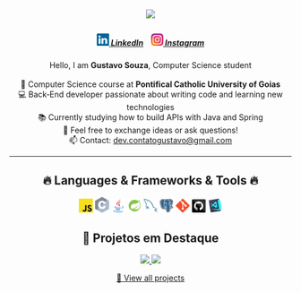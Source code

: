 <h1 align="center">
  <a href="https://git.io/typing-svg">
    <img src="https://readme-typing-svg.herokuapp.com/?lines=Hello,+There!+👋;This+is+Gustavo+Souza...;Nice+to+meet+you!&center=true&size=30">
  </a>
</h1>

<h5 align="center">
  <a href="https://www.linkedin.com/in/gustavosouzza/" title="LinkedIn"><img width="22" src="/images/linkedin.svg" /> LinkedIn</a> &nbsp;&nbsp;
  <a href="https://www.instagram.com/guhhzwq/" title="Instagram"><img width="22" src="/images/instagram.svg" /> Instagram</a>
</h5>

<p align="center">
  Hello, I am <strong>Gustavo Souza</strong>, Computer Science student<br><br>
  🔬 Computer Science course at <strong>Pontifical Catholic University of Goias</strong><br>
  💻 Back‑End developer passionate about writing code and learning new technologies<br>
  📚 Currently studying how to build APIs with Java and Spring<br>
  💬 Feel free to exchange ideas or ask questions!<br>
  📫 Contact: <a href="mailto:dev.contatogustavo@gmail.com">dev.contatogustavo@gmail.com</a>
</p>

---

<h2 align="center">🔥 Languages & Frameworks & Tools 🔥</h2>

<p align="center">
  <img alt="JS"   src="./images/javascript.svg" width="25" />
  <img alt="C"  src="./images/c.svg" width="25"  />
  <img alt="Java"    src="./images/java-original.svg" width="25"  />
  <img alt="Spring"  src="./images/spring.svg"  width="25" />
  <img alt="Mysql"     src="./images/mysql.svg" width="25" />
  <img alt="Postgres" src="./images/postgresql.svg" width="25" />
  <img alt="Git"       src="./images/git-original.svg" width="25" />
  <img alt="GitHub"  src="./images/github.svg"  width="25" />
  <img alt="VS Code"    src="./images/vscode.png" width="25" />
</p>

<h2 align="center">🚀 Projetos em Destaque</h2>

<p align="center">
  
  <a href="https://github.com/gustavosouzza/UserRegistrationAPI" title="Projeto 1">
   <img src="https://github-readme-stats.vercel.app/api/pin/?username=gxstavoqy&repo=UserRegistrationAPI&theme=react&border_radius=10&cache_seconds=1800" height="115" />
  </a>
  <a href="https://github.com/gustavosouzza/mini_sistema" title="Projeto 2">
    <img src="https://github-readme-stats.vercel.app/api/pin/?username=gxstavoqy&repo=mini_sistema&theme=react&border_radius=10&cache_seconds=1800" height="115" />
  </a>
</p>

<p align="center">
  <a href="https://github.com/gustavosouzza?tab=repositories" title="Mais projetos">🔎 View all projects</a>
</p>
